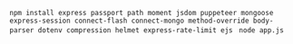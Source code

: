 `npm install express passport path moment jsdom puppeteer mongoose express-session connect-flash connect-mongo method-override body-parser dotenv compression helmet express-rate-limit ejs `
`node app.js`

